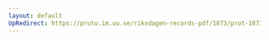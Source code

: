 ```yaml
---
layout: default
UpRedirect: https://pruto.im.uu.se/riksdagen-records-pdf/1873/prot-1873--fk--519/prot-1873--fk--519_029.pdf
---
```

